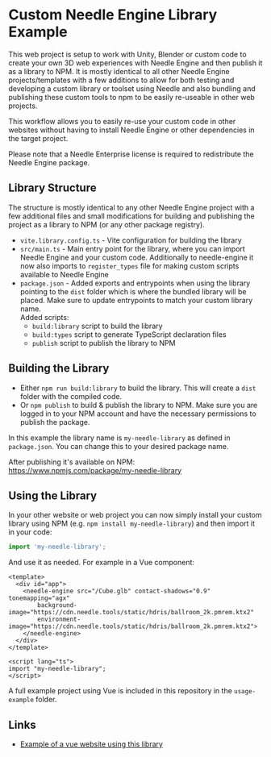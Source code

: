 # Custom Needle Engine Library Example

This web project is setup to work with Unity, Blender or custom code to create your own 3D web experiences with Needle Engine and then publish it as a library to NPM. It is mostly identical to all other Needle Engine projects/templates with a few additions to allow for both testing and developing a custom library or toolset using Needle and also bundling and publishing these custom tools to npm to be easily re-useable in other web projects.

This workflow allows you to easily re-use your custom code in other websites without having to install Needle Engine or other dependencies in the target project.

Please note that a Needle Enterprise license is required to redistribute the Needle Engine package.

## Library Structure

The structure is mostly identical to any other Needle Engine project with a few additional files and small modifications for building and publishing the project as a library to NPM (or any other package registry). 

- `vite.library.config.ts` - Vite configuration for building the library
- `src/main.ts` - Main entry point for the library, where you can import Needle Engine and your custom code. Additionally to needle-engine it now also imports to `register_types` file for making custom scripts available to Needle Engine
- `package.json` - Added exports and entrypoints when using the library pointing to the `dist` folder which is where the bundled library will be placed. Make sure to update entrypoints to match your custom library name.  
  Added scripts:
  - `build:library` script to build the library
  - `build:types` script to generate TypeScript declaration files
  - `publish` script to publish the library to NPM


## Building the Library

- Either `npm run build:library` to build the library. This will create a `dist` folder with the compiled code.
- Or `npm publish` to build & publish the library to NPM. Make sure you are logged in to your NPM account and have the necessary permissions to publish the package.

In this example the library name is `my-needle-library` as defined in `package.json`. You can change this to your desired package name.

After publishing it's available on NPM: https://www.npmjs.com/package/my-needle-library

## Using the Library

In your other website or web project you can now simply install your custom library using NPM (e.g. `npm install my-needle-library`) and then import it in your code:

```ts
import 'my-needle-library';
```

And use it as needed. For example in a Vue component:

```vue
<template>
  <div id="app">
    <needle-engine src="/Cube.glb" contact-shadows="0.9" tonemapping="agx"
        background-image="https://cdn.needle.tools/static/hdris/ballroom_2k.pmrem.ktx2"
        environment-image="https://cdn.needle.tools/static/hdris/ballroom_2k.pmrem.ktx2">
    </needle-engine>
  </div>
</template>

<script lang="ts">
import "my-needle-library";
</script>
```

A full example project using Vue is included in this repository in the `usage-example` folder.


## Links

- [Example of a vue website using this library](https://custom-library-example-vue-project-z23hmxb1q60k5-z6xtek.needle.run/)
